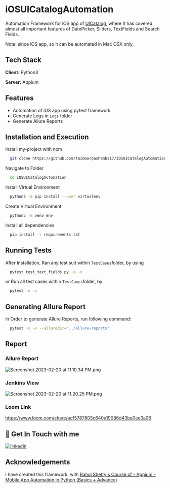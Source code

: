 
# iOSUICatalogAutomation

Automation Framework for iOS app of [UICatalog](https://github.com/appium/ios-uicatalog), where It has covered almost all important features of DatePicker, Sliders, TextFields and Search Fields. 


Note: since iOS app, so it can be automated in Mac OSX only.





## Tech Stack

**Client:** Python3

**Server:** Appium


## Features

- Automation of iOS app using pytest framework
- Generate Logs in ```Logs``` folder
- Generate Allure Reports



## Installation and Execution

Install my-project with npm

```bash
  git clone https://github.com/taimoorpashanbs17/iOSUICatalogAutomation.git
```
Navigate to Folder

```bash
  cd iOSUICatalogAutomation
```

Install Virtual Environment
```bash
  python3 -m pip install --user virtualenv

```

Create Virtual Environment
```bash
  python3 -m venv env

```

Install all dependencies
```bash
  pip install -r requirements.txt

```


## Running Tests

After Installation, Ran any test suit within ```TestCases```folder, by using 

```bash
  pytest test_text_fields.py -s -v

```

or Run all test cases within ```TestCases```folder, by:
```bash
  pytest -s -v

```

## Generating Allure Report

In Order to generate Allure Reports, run following command:
```bash
  pytest -s -v --alluredir="../allure-reports"

```


## Report 

### Allure Report

![Screenshot 2023-02-20 at 11.10.34 PM.png](Images%2FScreenshot%202023-02-20%20at%2011.10.34%20PM.png)


### Jenkins View
![Screenshot 2023-02-20 at 11.20.25 PM.png](Images%2FScreenshot%202023-02-20%20at%2011.20.25%20PM.png)

### Loom Link
https://www.loom.com/share/acf5787803c640e19086d43ba0ee3a06

## 🔗 Get In Touch with me
[![linkedin](https://img.shields.io/badge/linkedin-0A66C2?style=for-the-badge&logo=linkedin&logoColor=white)](https://www.linkedin.com/in/taimoor-pasha-a2294878/)





## Acknowledgements
I have created this framework, with [Rahul Shetty's Course of - Appium - Mobile App Automation in Python (Basics + Advance)
](https://www.udemy.com/course/appium-with-python-tutorial/)

